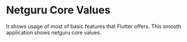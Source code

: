 # Netguru Core Values
It shows usage of most of basic features that Flutter offers.
This smooth application shows netguru core values.

